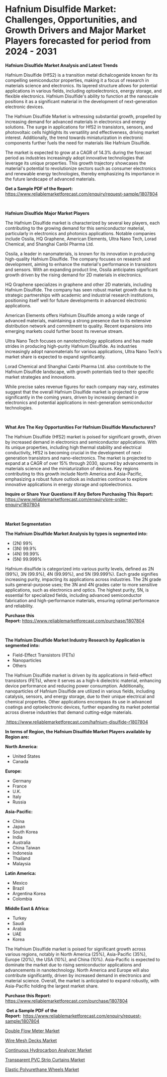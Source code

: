 <p><h1>Hafnium Disulfide Market: Challenges, Opportunities, and Growth Drivers and Major Market Players forecasted for period from 2024 - 2031</h1></p><p><strong>Hafnium Disulfide Market Analysis and Latest Trends</strong></p>
<p><p>Hafnium Disulfide (HfS2) is a transition metal dichalcogenide known for its compelling semiconductor properties, making it a focus of research in materials science and electronics. Its layered structure allows for potential applications in various fields, including optoelectronics, energy storage, and flexible electronics. Hafnium Disulfide's ability to function at the nanoscale positions it as a significant material in the development of next-generation electronic devices.</p><p>The Hafnium Disulfide Market is witnessing substantial growth, propelled by increasing demand for advanced materials in electronics and energy solutions. The surge in applications for HfS2 in transistors, sensors, and photovoltaic cells highlights its versatility and effectiveness, driving market interest. Additionally, the trend towards miniaturization in electronic components further fuels the need for materials like Hafnium Disulfide. </p><p>The market is expected to grow at a CAGR of 14.3% during the forecast period as industries increasingly adopt innovative technologies that leverage its unique properties. This growth trajectory showcases the material's potential to revolutionize sectors such as consumer electronics and renewable energy technologies, thereby emphasizing its importance in the future landscape of advanced materials.</p></p>
<p><strong>Get a Sample PDF of the Report:&nbsp;</strong> <a href="https://www.reliablemarketforecast.com/enquiry/request-sample/1807804?utm_campaign=1108&utm_medium=2&utm_source=Github&utm_content=ia&utm_term=11112024&utm_id=hafnium-disulfide">https://www.reliablemarketforecast.com/enquiry/request-sample/1807804</a></p>
<p>&nbsp;</p>
<p><strong>Hafnium Disulfide Major Market Players</strong></p>
<p><p>The Hafnium Disulfide market is characterized by several key players, each contributing to the growing demand for this semiconductor material, particularly in electronics and photonics applications. Notable companies include Ossila, HQ Graphene, American Elements, Ultra Nano Tech, Lorad Chemical, and Shanghai Canbi Pharma Ltd.</p><p>Ossila, a leader in nanomaterials, is known for its innovation in producing high-quality Hafnium Disulfide. The company focuses on research and development, aiming to enhance the material's performance in transistors and sensors. With an expanding product line, Ossila anticipates significant growth driven by the rising demand for 2D materials in electronics.</p><p>HQ Graphene specializes in graphene and other 2D materials, including Hafnium Disulfide. The company has seen robust market growth due to its strategic partnerships with academic and industrial research institutions, positioning itself well for future developments in advanced electronic applications.</p><p>American Elements offers Hafnium Disulfide among a wide range of advanced materials, maintaining a strong presence due to its extensive distribution network and commitment to quality. Recent expansions into emerging markets could further boost its revenue stream.</p><p>Ultra Nano Tech focuses on nanotechnology applications and has made strides in producing high-purity Hafnium Disulfide. As industries increasingly adopt nanomaterials for various applications, Ultra Nano Tech's market share is expected to expand significantly.</p><p>Lorad Chemical and Shanghai Canbi Pharma Ltd. also contribute to the Hafnium Disulfide landscape, with growth potentials tied to their specific market strategies and innovations.</p><p>While precise sales revenue figures for each company may vary, estimates suggest that the overall Hafnium Disulfide market is projected to grow significantly in the coming years, driven by increasing demand in electronics and potential applications in next-generation semiconductor technologies.</p></p>
<p>&nbsp;</p>
<p><strong>What Are The Key Opportunities For Hafnium Disulfide Manufacturers?</strong></p>
<p><p>The Hafnium Disulfide (HfS2) market is poised for significant growth, driven by increased demand in electronics and semiconductor applications. With its unique properties, including high thermal stability and electrical conductivity, HfS2 is becoming crucial in the development of next-generation transistors and nano-electronics. The market is projected to expand at a CAGR of over 15% through 2030, spurred by advancements in materials science and the miniaturization of devices. Key regions contributing to this growth include North America and Asia-Pacific, emphasizing a robust future outlook as industries continue to explore innovative applications in energy storage and optoelectronics.</p></p>
<p><strong>Inquire or Share Your Questions If Any Before Purchasing This Report:</strong> <a href="https://www.reliablemarketforecast.com/enquiry/pre-order-enquiry/1807804?utm_campaign=1108&utm_medium=2&utm_source=Github&utm_content=ia&utm_term=11112024&utm_id=hafnium-disulfide">https://www.reliablemarketforecast.com/enquiry/pre-order-enquiry/1807804</a></p>
<p>&nbsp;</p>
<p><strong>Market Segmentation</strong></p>
<p><strong>The Hafnium Disulfide Market Analysis by types is segmented into:</strong></p>
<p><ul><li>(2N) 99%</li><li>(3N) 99.9%</li><li>(4N) 99.99%</li><li>(5N) 99.999%</li></ul></p>
<p><p>Hafnium disulfide is categorized into various purity levels, defined as 2N (99%), 3N (99.9%), 4N (99.99%), and 5N (99.999%). Each grade signifies increasing purity, impacting its applications across industries. The 2N grade suits general-purpose uses; the 3N and 4N grades cater to more sensitive applications, such as electronics and optics. The highest purity, 5N, is essential for specialized fields, including advanced semiconductor fabrication and high-performance materials, ensuring optimal performance and reliability.</p></p>
<p><strong>Purchase this Report:&nbsp;</strong><a href="https://www.reliablemarketforecast.com/purchase/1807804?utm_campaign=1108&utm_medium=2&utm_source=Github&utm_content=ia&utm_term=11112024&utm_id=hafnium-disulfide">https://www.reliablemarketforecast.com/purchase/1807804</a></p>
<p>&nbsp;</p>
<p><strong>The Hafnium Disulfide Market Industry Research by Application is segmented into:</strong></p>
<p><ul><li>Field-Effect Transistors (FETs)</li><li>Nanoparticles</li><li>Others</li></ul></p>
<p><p>The Hafnium Disulfide market is driven by its applications in field-effect transistors (FETs), where it serves as a high-k dielectric material, enhancing device performance and reducing power consumption. Additionally, nanoparticles of Hafnium Disulfide are utilized in various fields, including catalysis, sensors, and energy storage, due to their unique electrical and chemical properties. Other applications encompass its use in advanced coatings and optoelectronic devices, further expanding its market potential across diverse industries that demand cutting-edge materials.</p></p>
<p><a href="https://www.reliablemarketforecast.com/hafnium-disulfide-r1807804?utm_campaign=1108&utm_medium=2&utm_source=Github&utm_content=ia&utm_term=11112024&utm_id=hafnium-disulfide">&nbsp;https://www.reliablemarketforecast.com/hafnium-disulfide-r1807804</a></p>
<p><strong>In terms of Region, the Hafnium Disulfide Market Players available by Region are:</strong></p>
<p>
    <p> <strong> North America: </strong>
        <ul>
            <li>United States</li>
            <li>Canada</li>
        </ul>
        </p> 
    <p> <strong> Europe: </strong>
        <ul>
            <li>Germany</li>
            <li>France</li>
            <li>U.K.</li>
            <li>Italy</li>
            <li>Russia</li>
        </ul>
        </p> 
    <p> <strong> Asia-Pacific: </strong>
        <ul>
            <li>China</li>
            <li>Japan</li>
            <li>South Korea</li>
            <li>India</li>
            <li>Australia</li>
            <li>China Taiwan</li>
            <li>Indonesia</li>
            <li>Thailand</li>
            <li>Malaysia</li>
        </ul>
        </p> 
    <p> <strong> Latin America: </strong>
        <ul>
            <li>Mexico</li>
            <li>Brazil</li>
            <li>Argentina Korea</li>
            <li>Colombia</li>
        </ul>
        </p> 
    <p> <strong> Middle East & Africa: </strong>
        <ul>
            <li>Turkey</li>
            <li>Saudi</li>
            <li>Arabia</li>
            <li>UAE</li>
            <li>Korea</li>
        </ul>
    </p>
    </p>
<p><p>The Hafnium Disulfide market is poised for significant growth across various regions, notably in North America (25%), Asia-Pacific (35%), Europe (20%), the USA (10%), and China (10%). Asia-Pacific is expected to dominate the market due to rising semiconductor applications and advancements in nanotechnology. North America and Europe will also contribute significantly, driven by increased demand in electronics and material science. Overall, the market is anticipated to expand robustly, with Asia-Pacific holding the largest market share.</p></p>
<p><strong>Purchase this Report: </strong><a href="https://www.reliablemarketforecast.com/purchase/1807804?utm_campaign=1108&utm_medium=2&utm_source=Github&utm_content=ia&utm_term=11112024&utm_id=hafnium-disulfide">https://www.reliablemarketforecast.com/purchase/1807804</a></p>
<p>&nbsp;<strong>Get a Sample PDF of the Report:&nbsp;&nbsp;</strong><a href="https://www.reliablemarketforecast.com/enquiry/request-sample/1807804?utm_campaign=1108&utm_medium=2&utm_source=Github&utm_content=ia&utm_term=11112024&utm_id=hafnium-disulfide">https://www.reliablemarketforecast.com/enquiry/request-sample/1807804</a></p>
<p><strong></strong></p>
<p><p><a href="https://issuu.com/reportprime-2/docs/double-flow-meter-market-size-2030._4a0495664b064c?utm_campaign=1108&utm_medium=2&utm_source=Github&utm_content=ia&utm_term=11112024&utm_id=hafnium-disulfide">Double Flow Meter Market</a></p><p><a href="https://github.com/nekolalrclippo/Market-Research-Report-List-1/blob/main/wire-mesh-decks-market.md?utm_campaign=1108&utm_medium=2&utm_source=Github&utm_content=ia&utm_term=11112024&utm_id=hafnium-disulfide">Wire Mesh Decks Market</a></p><p><a href="https://www.linkedin.com/pulse/unlocking-growth-potential-strategic-analysis-continuous-xf4nc?utm_campaign=1108&utm_medium=2&utm_source=Github&utm_content=ia&utm_term=11112024&utm_id=hafnium-disulfide">Continuous Hydrocarbon Analyzer Market</a></p><p><a href="https://github.com/cecilebbruhter/Market-Research-Report-List-1/blob/main/transparent-pvc-strip-curtains-market.md?utm_campaign=1108&utm_medium=2&utm_source=Github&utm_content=ia&utm_term=11112024&utm_id=hafnium-disulfide">Transparent PVC Strip Curtains Market</a></p><p><a href="https://www.linkedin.com/pulse/market-dynamics-future-trends-global-elastic-polyurethane-rhozc?utm_campaign=1108&utm_medium=2&utm_source=Github&utm_content=ia&utm_term=11112024&utm_id=hafnium-disulfide">Elastic Polyurethane Wheels Market</a></p></p>